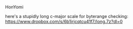 HonYomi

here's a stupidly long c-major scale for byterange checking: https://www.dropbox.com/s/6b1irjcqtcu41f7/long.7z?dl=0 
